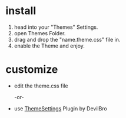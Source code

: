 # install

1. head into your "Themes" Settings.
2. open Themes Folder.
3. drag and drop the "name.theme.css" file in.
4. enable the Theme and enjoy.

# customize
- edit the theme.css file

  -or-
 
- use [ThemeSettings](https://github.com/mwittrien/BetterDiscordAddons/tree/master/Plugins/ThemeSettings) Plugin by DevilBro
